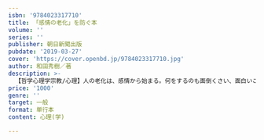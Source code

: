 ```yaml
---
isbn: '9784023317710'
title: 「感情の老化」を防ぐ本
volume: ''
series: ''
publisher: 朝日新聞出版
pubdate: '2019-03-27'
cover: 'https://cover.openbd.jp/9784023317710.jpg'
author: 和田秀樹／著
description: >-
  【哲学心理学宗教/心理】人の老化は、感情から始まる。何をするのも面倒くさい、面白いことがない、いつもイライラ……。こうした「感情の老化」は、「前頭葉の萎縮」と「性ホルモンの減少」が原因。「心の若さ」を保つ考え方、生活習慣をわかりやすく解説する。
price: '1000'
genre: ''
target: 一般
format: 単行本
content: 心理(学)

---
```

